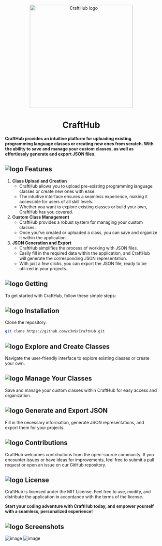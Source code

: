 <p align="center">
    <img src="https://github.com/c3n9/CraftHub/assets/108518693/85f4bfcb-0d94-4979-81b8-2e2e6f80b954" alt="CraftHub logo" width="340" height="340">
</p>
<h1 align="center">CraftHub</h1> 

**CraftHub provides an intuitive platform for uploading existing programming language classes or creating new ones from scratch. With the ability to save and manage your custom classes, as well as effortlessly generate and export JSON files.**
## ![logo](https://github.com/c3n9/CraftHub/assets/108518693/ad42f157-c393-4c90-8ddf-39c418052cbf) Features
1. **Class Upload and Creation**
   - CraftHub allows you to upload pre-existing programming language classes or create new ones with ease.
   - The intuitive interface ensures a seamless experience, making it accessible for users of all skill levels.
   - Whether you want to explore existing classes or build your own, CraftHub has you covered.
2. **Custom Class Management**
   - CraftHub provides a robust system for managing your custom classes.
   - Once you've created or uploaded a class, you can save and organize it within the application.
3. **JSON Generation and Export**
   - CraftHub simplifies the process of working with JSON files.
   - Easily fill in the required data within the application, and CraftHub will generate the corresponding JSON representation.
   - With just a few clicks, you can export the JSON file, ready to be utilized in your projects.
## ![logo](https://github.com/c3n9/CraftHub/assets/108518693/ad42f157-c393-4c90-8ddf-39c418052cbf) Getting 
To get started with CraftHub, follow these simple steps:
## ![logo](https://github.com/c3n9/CraftHub/assets/108518693/ad42f157-c393-4c90-8ddf-39c418052cbf) Installation
Clone the repository.  
```bash
git clone https://github.com/c3n9/CraftHub.git
```
## ![logo](https://github.com/c3n9/CraftHub/assets/108518693/ad42f157-c393-4c90-8ddf-39c418052cbf) Explore and Create Classes
Navigate the user-friendly interface to explore existing classes or create your own.
## ![logo](https://github.com/c3n9/CraftHub/assets/108518693/ad42f157-c393-4c90-8ddf-39c418052cbf) Manage Your Classes
Save and manage your custom classes within CraftHub for easy access and organization.
## ![logo](https://github.com/c3n9/CraftHub/assets/108518693/ad42f157-c393-4c90-8ddf-39c418052cbf) Generate and Export JSON
Fill in the necessary information, generate JSON representations, and export them for your projects.
## ![logo](https://github.com/c3n9/CraftHub/assets/108518693/ad42f157-c393-4c90-8ddf-39c418052cbf) Contributions
CraftHub welcomes contributions from the open-source community. If you encounter issues or have ideas for improvements, feel free to submit a pull request or open an issue on our GitHub repository.
## ![logo](https://github.com/c3n9/CraftHub/assets/108518693/ad42f157-c393-4c90-8ddf-39c418052cbf) License
CraftHub is licensed under the MIT License. Feel free to use, modify, and distribute the application in accordance with the terms of the license.

**Start your coding adventure with CraftHub today, and empower yourself with a seamless, personalized experience!**

## ![logo](https://github.com/c3n9/CraftHub/assets/108518693/ad42f157-c393-4c90-8ddf-39c418052cbf) Screenshots
![image](https://github.com/c3n9/CraftHub/assets/108518693/35e8f570-292e-4f81-8dce-84ba1ea9c5f9)
![image](https://github.com/c3n9/CraftHub/assets/108518693/627c9d3f-34fc-4586-85c6-96a85f13fa9c)
